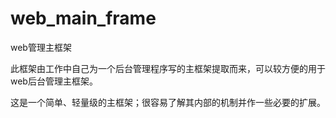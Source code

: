 web_main_frame
==============

web管理主框架


此框架由工作中自己为一个后台管理程序写的主框架提取而来，可以较方便的用于web后台管理主框架。

这是一个简单、轻量级的主框架；很容易了解其内部的机制并作一些必要的扩展。
